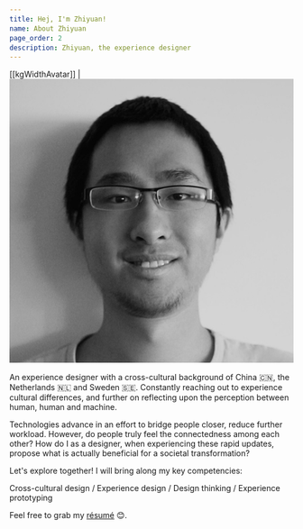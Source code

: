 ```yaml
---
title: Hej, I'm Zhiyuan!
name: About Zhiyuan
page_order: 2
description: Zhiyuan, the experience designer
---
```


[[kgWidthAvatar]]
| ![Zhiyuan](./about-zhiyuan-00.jpg)

An experience designer with a cross-cultural background of China 🇨🇳, the Netherlands 🇳🇱 and Sweden 🇸🇪. Constantly reaching out to experience cultural differences, and further on reflecting upon the perception between human, human and machine.

Technologies advance in an effort to bridge people closer, reduce further workload. However, do people truly feel the connectedness among each other? How do I as a designer, when experiencing these rapid updates, propose what is actually beneficial for a societal transformation?

Let's explore together! I will bring along my key competencies:

Cross-cultural design / Experience design / Design thinking / Experience prototyping

Feel free to grab my [résumé](./resume-Zhiyuan-Zheng.pdf) 😊.
